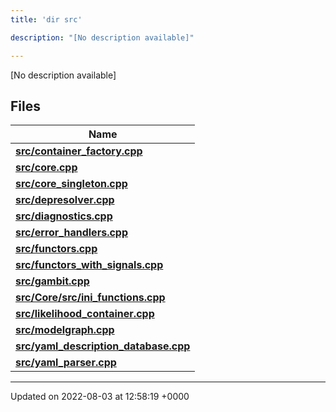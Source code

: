 ```yaml
---
title: 'dir src'

description: "[No description available]"

---
```







[No description available]

## Files

| Name           |
| -------------- |
| **[src/container_factory.cpp](/documentation/code/colliderbit/files/container__factory_8cpp/#file-container-factory.cpp)**  |
| **[src/core.cpp](/documentation/code/colliderbit/files/core_8cpp/#file-core.cpp)**  |
| **[src/core_singleton.cpp](/documentation/code/colliderbit/files/core__singleton_8cpp/#file-core-singleton.cpp)**  |
| **[src/depresolver.cpp](/documentation/code/colliderbit/files/depresolver_8cpp/#file-depresolver.cpp)**  |
| **[src/diagnostics.cpp](/documentation/code/colliderbit/files/diagnostics_8cpp/#file-diagnostics.cpp)**  |
| **[src/error_handlers.cpp](/documentation/code/colliderbit/files/error__handlers_8cpp/#file-error-handlers.cpp)**  |
| **[src/functors.cpp](/documentation/code/colliderbit/files/functors_8cpp/#file-functors.cpp)**  |
| **[src/functors_with_signals.cpp](/documentation/code/colliderbit/files/functors__with__signals_8cpp/#file-functors-with-signals.cpp)**  |
| **[src/gambit.cpp](/documentation/code/colliderbit/files/gambit_8cpp/#file-gambit.cpp)**  |
| **[src/Core/src/ini_functions.cpp](/documentation/code/colliderbit/files/core_2src_2ini__functions_8cpp/#file-core/src/ini-functions.cpp)**  |
| **[src/likelihood_container.cpp](/documentation/code/colliderbit/files/likelihood__container_8cpp/#file-likelihood-container.cpp)**  |
| **[src/modelgraph.cpp](/documentation/code/colliderbit/files/modelgraph_8cpp/#file-modelgraph.cpp)**  |
| **[src/yaml_description_database.cpp](/documentation/code/colliderbit/files/yaml__description__database_8cpp/#file-yaml-description-database.cpp)**  |
| **[src/yaml_parser.cpp](/documentation/code/colliderbit/files/yaml__parser_8cpp/#file-yaml-parser.cpp)**  |






-------------------------------

Updated on 2022-08-03 at 12:58:19 +0000
